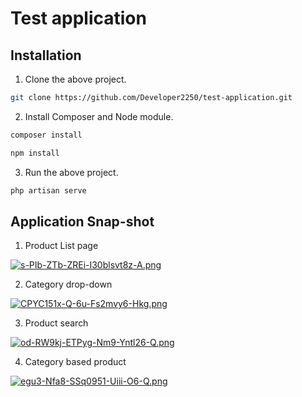 # Test application



## Installation

1. Clone the above project.

```bash
git clone https://github.com/Developer2250/test-application.git
```

2. Install Composer and Node module.
```bash
composer install
```

```bash
npm install 
```

3. Run the above project. 
```bash
php artisan serve
```

## Application Snap-shot

1. Product List page

[![s-PIb-ZTb-ZREi-I30blsvt8z-A.png](https://i.postimg.cc/SsYzNDzn/s-PIb-ZTb-ZREi-I30blsvt8z-A.png)](https://postimg.cc/zb5fxw7N)

2. Category drop-down

[![CPYC151x-Q-6u-Fs2mvy6-Hkg.png](https://i.postimg.cc/t4r13L31/CPYC151x-Q-6u-Fs2mvy6-Hkg.png)](https://postimg.cc/TKDYGNHG)

3. Product search 

[![od-RW9kj-ETPyg-Nm9-Yntl26-Q.png](https://i.postimg.cc/RZbF6wmK/od-RW9kj-ETPyg-Nm9-Yntl26-Q.png)](https://postimg.cc/xXMYBJc1)

4. Category based product

[![egu3-Nfa8-SSq0951-Uiii-O6-Q.png](https://i.postimg.cc/Xv325BgN/egu3-Nfa8-SSq0951-Uiii-O6-Q.png)](https://postimg.cc/HrZ4DxKF)

